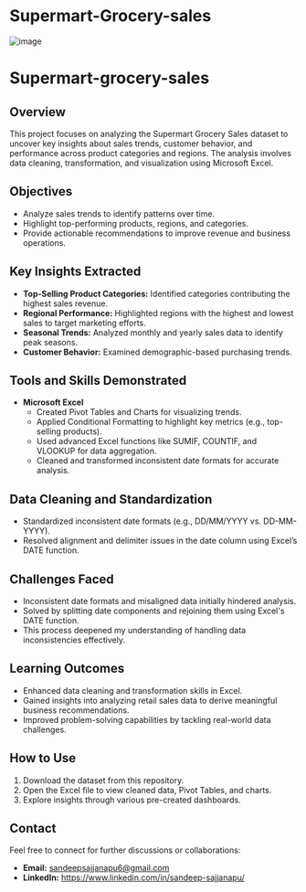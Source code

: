 # Supermart-Grocery-sales
![image](https://github.com/user-attachments/assets/ef3ef41a-0d3f-4b26-aa7a-9c77656b87b3)

# Supermart-grocery-sales

## Overview

This project focuses on analyzing the Supermart Grocery Sales dataset to uncover key insights about sales trends, customer behavior, and performance across product categories and regions. The analysis involves data cleaning, transformation, and visualization using Microsoft Excel.

## Objectives

- Analyze sales trends to identify patterns over time.
- Highlight top-performing products, regions, and categories.
- Provide actionable recommendations to improve revenue and business operations.

## Key Insights Extracted

- **Top-Selling Product Categories:** Identified categories contributing the highest sales revenue.
- **Regional Performance:** Highlighted regions with the highest and lowest sales to target marketing efforts.
- **Seasonal Trends:** Analyzed monthly and yearly sales data to identify peak seasons.
- **Customer Behavior:** Examined demographic-based purchasing trends.

## Tools and Skills Demonstrated

- **Microsoft Excel**
  - Created Pivot Tables and Charts for visualizing trends.
  - Applied Conditional Formatting to highlight key metrics (e.g., top-selling products).
  - Used advanced Excel functions like SUMIF, COUNTIF, and VLOOKUP for data aggregation.
  - Cleaned and transformed inconsistent date formats for accurate analysis.

## Data Cleaning and Standardization

- Standardized inconsistent date formats (e.g., DD/MM/YYYY vs. DD-MM-YYYY).
- Resolved alignment and delimiter issues in the date column using Excel’s DATE function.

## Challenges Faced

- Inconsistent date formats and misaligned data initially hindered analysis.
- Solved by splitting date components and rejoining them using Excel's DATE function.
- This process deepened my understanding of handling data inconsistencies effectively.

## Learning Outcomes

- Enhanced data cleaning and transformation skills in Excel.
- Gained insights into analyzing retail sales data to derive meaningful business recommendations.
- Improved problem-solving capabilities by tackling real-world data challenges.

## How to Use

1. Download the dataset from this repository.
2. Open the Excel file to view cleaned data, Pivot Tables, and charts.
3. Explore insights through various pre-created dashboards.

## Contact

Feel free to connect for further discussions or collaborations:

- **Email:** sandeepsajjanapu6@gmail.com
- **LinkedIn:** https://www.linkedin.com/in/sandeep-sajjanapu/




